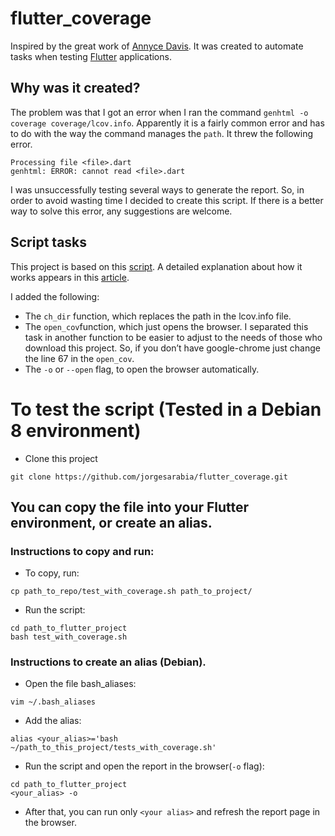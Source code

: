 # flutter_coverage
Inspired by the great work of [Annyce Davis](https://github.com/adavis).
It was created to automate tasks when testing [Flutter](https://flutter.dev/) applications.

## Why was it created?
The problem was that I got an error when I ran the command `genhtml -o coverage coverage/lcov.info`.
Apparently it is a fairly common error and has to do with the way the command manages the `path`.
It threw the following error.

```
Processing file <file>.dart
genhtml: ERROR: cannot read <file>.dart
```

I was unsuccessfully testing several ways to generate the report.
So, in order to avoid wasting time I decided to create this script.
If there is a better way to solve this error, any suggestions are welcome.

## Script tasks
This project is based on this [script](https://gist.github.com/adavis/c003d435d9633253483bc64d6ffade8b). 
A detailed explanation about how it works appears in this [article](http://adavis.info/2019/03/bash-scripting-for-flutter-tests-and-code-coverage-reports.html).

I added the following: 
- The `ch_dir` function, which replaces the path in the lcov.info file.
- The `open_cov`function, which just opens the browser. I separated this task in another function to be easier to adjust to the needs of those who download this project. So, if you don’t have google-chrome just change the line 67 in the `open_cov`.
- The `-o` or `--open` flag, to open the browser automatically.


# To test the script (Tested in a Debian 8 environment)

- Clone this project

`git clone https://github.com/jorgesarabia/flutter_coverage.git`

## You can copy the file into your Flutter environment, or create an alias.


### Instructions to copy and run:

- To copy, run:

`cp path_to_repo/test_with_coverage.sh path_to_project/` 

- Run the script:

```
cd path_to_flutter_project
bash test_with_coverage.sh
```

### Instructions to create an alias (Debian).
- Open the file bash_aliases:


```
vim ~/.bash_aliases
```
- Add the alias:

```
alias <your_alias>='bash ~/path_to_this_project/tests_with_coverage.sh'
```

- Run the script and open the report in the browser(`-o` flag):

```
cd path_to_flutter_project
<your_alias> -o
```
- After that, you can run only `<your alias>` and refresh the report page in the browser.
